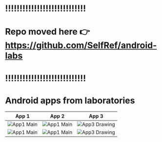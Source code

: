 # !!!!!!!!!!!!!!!!!!!!!!!!!!!!
# Repo moved here 👉 https://github.com/SelfRef/android-labs
# !!!!!!!!!!!!!!!!!!!!!!!!!!!!

# Android apps from laboratories

App 1 | App 2 | App 3
:----:|:-----:|:----:
![App1 Main](docs/screenshots/app1_2.png) | ![App1 Main](docs/screenshots/app2_3.png) | ![App3 Drawing](docs/screenshots/app3_3.png)
![App1 Main](docs/screenshots/app1_3.png) | ![App1 Main](docs/screenshots/app2_2.png) | ![App3 Drawing](docs/screenshots/app3_1.png)
